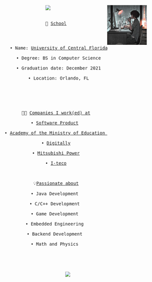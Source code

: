 <div align="center">
  <img src="https://github.com/arti-ivnv/arti-ivnv/blob/2ca85386ff408db345afdd36155de9442869fba1/assets/download.png" width="25%" align="right" />
  <img src="https://readme-typing-svg.demolab.com?font=Source+Code+Pro&pause=1000&color=7B2FFB&random=false&width=435&lines=Hi!+My+name+is+Arti!;I+am+a+Software+Engineer!;I+hope+you+will+enjoy+my+github+page!" width="70%" />
  <br><br>

  <pre>
      🏫 <u>School</u><br>
      <p align="center">
        • Name: <a href="https://www.ucf.edu/">University of Central Florida<a><br>
        • Degree: BS in Computer Science<br>
        • Graduation date: December 2021<br>
        • Location: Orlando, FL<br>
      </p>
      <br>
      👨‍💻 <u>Companies I work(ed) at</u><br>
      • <a href="https://ppr.ru/en/">Software Product</a> <br>
      • <a href="https://en.apkpro.ru/">Academy of the Ministry of Education of Russia</a> <br>
      • <a href="https://iplcompany.ru/">Digitally</a><br>
      • <a href="https://power.mhi.com/">Mitsubishi Power</a><br>
      • <a href="https://www.i-teco.ru/aboutiteco/about_us/">I-teco</a><br>
      <br>
      💡<u>Passionate about</u><br>
      • Java Development <br>
      • C/C++ Development <br>
      • Game Development <br>
      • Embedded Engineering <br>
      • Backend Development <br>
      • Math and Physics <br>
  </pre>
  <br><br>
  <img src="https://raw.githubusercontent.com/innng/innng/master/assets/kyubey.gif" height="40" />
  <br><br><br>
</div>
